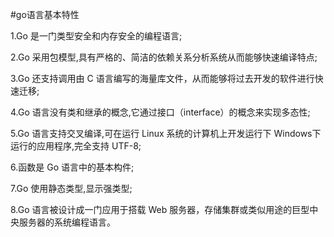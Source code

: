 

#go语言基本特性

1.Go 是一门类型安全和内存安全的编程语言; 

2.Go 采用包模型,具有严格的、简洁的依赖关系分析系统从而能够快速编译特点; 

3.Go 还支持调用由 C 语言编写的海量库文件，从而能够将过去开发的软件进行快速迁移; 

4.Go 语言没有类和继承的概念,它通过接口（interface）的概念来实现多态性;  

5.Go 语言支持交叉编译,可在运行 Linux 系统的计算机上开发运行下 Windows下运行的应用程序,完全支持 UTF-8;

6.函数是 Go 语言中的基本构件;

7.Go 使用静态类型,显示强类型;

8.Go 语言被设计成一门应用于搭载 Web 服务器，存储集群或类似用途的巨型中央服务器的系统编程语言。